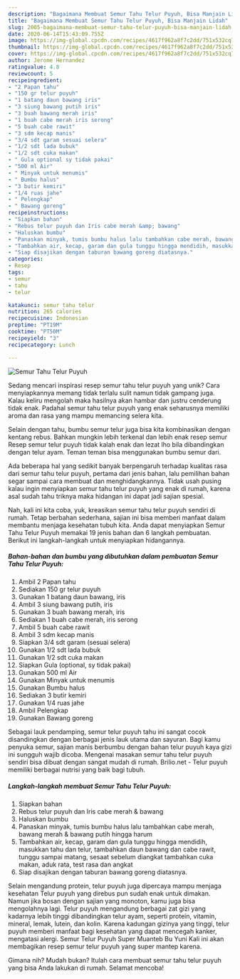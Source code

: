 ```yaml
---
description: "Bagaimana Membuat Semur Tahu Telur Puyuh, Bisa Manjain Lidah"
title: "Bagaimana Membuat Semur Tahu Telur Puyuh, Bisa Manjain Lidah"
slug: 2005-bagaimana-membuat-semur-tahu-telur-puyuh-bisa-manjain-lidah
date: 2020-06-14T15:43:09.755Z
image: https://img-global.cpcdn.com/recipes/4617f962a8f7c2dd/751x532cq70/semur-tahu-telur-puyuh-foto-resep-utama.jpg
thumbnail: https://img-global.cpcdn.com/recipes/4617f962a8f7c2dd/751x532cq70/semur-tahu-telur-puyuh-foto-resep-utama.jpg
cover: https://img-global.cpcdn.com/recipes/4617f962a8f7c2dd/751x532cq70/semur-tahu-telur-puyuh-foto-resep-utama.jpg
author: Jerome Hernandez
ratingvalue: 4.8
reviewcount: 5
recipeingredient:
- "2 Papan tahu"
- "150 gr telur puyuh"
- "1 batang daun bawang iris"
- "3 siung bawang putih iris"
- "3 buah bawang merah iris"
- "1 buah cabe merah iris serong"
- "5 buah cabe rawit"
- "3 sdm kecap manis"
- "3/4 sdt garam sesuai selera"
- "1/2 sdt lada bubuk"
- "1/2 sdt cuka makan"
- " Gula optional sy tidak pakai"
- "500 ml Air"
- " Minyak untuk menumis"
- " Bumbu halus"
- "3 butir kemiri"
- "1/4 ruas jahe"
- " Pelengkap"
- " Bawang goreng"
recipeinstructions:
- "Siapkan bahan"
- "Rebus telur puyuh dan Iris cabe merah &amp; bawang"
- "Haluskan bumbu"
- "Panaskan minyak, tumis bumbu halus lalu tambahkan cabe merah, bawang merah &amp; bawang putih hingga harum"
- "Tambahkan air, kecap, garam dan gula tunggu hingga mendidih, masukkan tahu dan telur, tambahkan daun bawang dan cabe rawit, tunggu sampai matang, sesaat sebelum diangkat tambahkan cuka makan, aduk rata, test rasa dan angkat"
- "Siap disajikan dengan taburan bawang goreng diatasnya."
categories:
- Resep
tags:
- semur
- tahu
- telur

katakunci: semur tahu telur 
nutrition: 265 calories
recipecuisine: Indonesian
preptime: "PT19M"
cooktime: "PT50M"
recipeyield: "3"
recipecategory: Lunch

---
```



![Semur Tahu Telur Puyuh](https://img-global.cpcdn.com/recipes/4617f962a8f7c2dd/751x532cq70/semur-tahu-telur-puyuh-foto-resep-utama.jpg)

Sedang mencari inspirasi resep semur tahu telur puyuh yang unik? Cara menyiapkannya memang tidak terlalu sulit namun tidak gampang juga. Kalau keliru mengolah maka hasilnya akan hambar dan justru cenderung tidak enak. Padahal semur tahu telur puyuh yang enak seharusnya memiliki aroma dan rasa yang mampu memancing selera kita.

Selain dengan tahu, bumbu semur telur juga bisa kita kombinasikan dengan kentang rebus. Bahkan mungkin lebih terkenal dan lebih enak resep semur Resep semur telur puyuh tidak kalah enak dan lezat lho bila dibandingkan dengan telur ayam. Teman teman bisa menggunakan bumbu semur dari.

Ada beberapa hal yang sedikit banyak berpengaruh terhadap kualitas rasa dari semur tahu telur puyuh, pertama dari jenis bahan, lalu pemilihan bahan segar sampai cara membuat dan menghidangkannya. Tidak usah pusing kalau ingin menyiapkan semur tahu telur puyuh yang enak di rumah, karena asal sudah tahu triknya maka hidangan ini dapat jadi sajian spesial.


Nah, kali ini kita coba, yuk, kreasikan semur tahu telur puyuh sendiri di rumah. Tetap berbahan sederhana, sajian ini bisa memberi manfaat dalam membantu menjaga kesehatan tubuh kita. Anda dapat menyiapkan Semur Tahu Telur Puyuh memakai 19 jenis bahan dan 6 langkah pembuatan. Berikut ini langkah-langkah untuk menyiapkan hidangannya.

<!--inarticleads1-->

##### Bahan-bahan dan bumbu yang dibutuhkan dalam pembuatan Semur Tahu Telur Puyuh:

1. Ambil 2 Papan tahu
1. Sediakan 150 gr telur puyuh
1. Gunakan 1 batang daun bawang, iris
1. Ambil 3 siung bawang putih, iris
1. Gunakan 3 buah bawang merah, iris
1. Sediakan 1 buah cabe merah, iris serong
1. Ambil 5 buah cabe rawit
1. Ambil 3 sdm kecap manis
1. Siapkan 3/4 sdt garam (sesuai selera)
1. Gunakan 1/2 sdt lada bubuk
1. Gunakan 1/2 sdt cuka makan
1. Siapkan  Gula (optional, sy tidak pakai)
1. Gunakan 500 ml Air
1. Gunakan  Minyak untuk menumis
1. Gunakan  Bumbu halus
1. Sediakan 3 butir kemiri
1. Gunakan 1/4 ruas jahe
1. Ambil  Pelengkap
1. Gunakan  Bawang goreng


Sebagai lauk pendamping, semur telur puyuh tahu ini sangat cocok disandingkan dengan berbagai jenis lauk utama dan sayuran. Bagi kamu penyuka semur, sajian manis berbumbu dengan bahan telur puyuh kaya gizi ini sungguh wajib dicoba. Mengenai masakan semur tahu telur puyuh sendiri bisa dibuat dengan sangat mudah di rumah. Brilio.net - Telur puyuh memiliki berbagai nutrisi yang baik bagi tubuh. 

<!--inarticleads2-->

##### Langkah-langkah membuat Semur Tahu Telur Puyuh:

1. Siapkan bahan
1. Rebus telur puyuh dan Iris cabe merah &amp; bawang
1. Haluskan bumbu
1. Panaskan minyak, tumis bumbu halus lalu tambahkan cabe merah, bawang merah &amp; bawang putih hingga harum
1. Tambahkan air, kecap, garam dan gula tunggu hingga mendidih, masukkan tahu dan telur, tambahkan daun bawang dan cabe rawit, tunggu sampai matang, sesaat sebelum diangkat tambahkan cuka makan, aduk rata, test rasa dan angkat
1. Siap disajikan dengan taburan bawang goreng diatasnya.


Selain mengandung protein, telur puyuh juga dipercaya mampu menjaga kesehatan Telur puyuh yang direbus pun sudah enak untuk dimakan. Namun jika bosan dengan sajian yang monoton, kamu juga bisa mengolahnya lagi. Telur puyuh mengandung berbagai zat gizi yang kadarnya lebih tinggi dibandingkan telur ayam, seperti protein, vitamin, mineral, lemak, lutein, dan kolin. Karena kadungan gizinya yang tinggi, telur puyuh memberi manfaat bagi kesehatan yang dapat mencegah kanker, mengatasi alergi. Semur Telur Puyuh Super Muanteb Bu Yuni Kali ini akan membagikan resep semur telur puyuh yang super mantep karena. 

Gimana nih? Mudah bukan? Itulah cara membuat semur tahu telur puyuh yang bisa Anda lakukan di rumah. Selamat mencoba!
